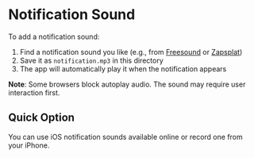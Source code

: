 # Notification Sound

To add a notification sound:

1. Find a notification sound you like (e.g., from [Freesound](https://freesound.org/) or [Zapsplat](https://www.zapsplat.com/))
2. Save it as `notification.mp3` in this directory
3. The app will automatically play it when the notification appears

**Note**: Some browsers block autoplay audio. The sound may require user interaction first.

## Quick Option

You can use iOS notification sounds available online or record one from your iPhone.

